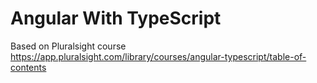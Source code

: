 # Angular With TypeScript
Based on Pluralsight course https://app.pluralsight.com/library/courses/angular-typescript/table-of-contents
